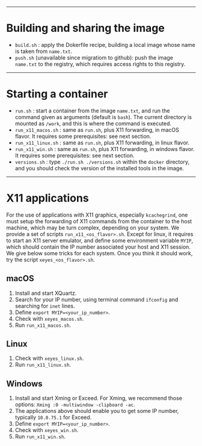 
---
# Building and sharing the image

* `build.sh` : apply the Dokerfile recipe, building a local image whose name is taken from `name.txt`.
* `push.sh` (unavailable since migratiom to github): push the image `name.txt` to the registry, which requires access rights to this registry.


---
# Starting a container

* `run.sh` : start a container from the image `name.txt`, and run the command given as arguments (default is `bash`). The current directory is mounted as `/work`, and this is where the command is executed.
* `run_x11_macos.sh` : same as `run.sh`, plus X11 forwarding, in macOS flavor. It requires some prerequisites: see next section.
* `run_x11_linux.sh` : same as `run.sh`, plus X11 forwarding, in linux flavor.
* `run_x11_win.sh` : same as `run.sh`, plus X11 forwarding, in windows flavor. It requires some prerequisites: see next section.
* `versions.sh` : type `./run.sh ./versions.sh` within the `docker` directory, and you should check the version of the installed tools in the image.


---
# X11 applications

For the use of applications with X11 graphics, especially `kcachegrind`, one must setup the forwarding of X11 commands from the container to the host machine, which may be turn complex, depending on your system. We provide a set of scripts `run_x11_<os_flavor>.sh`. Except for linux, it requires to start an X11 server emulator, and define some environment variable `MYIP`, which should contain the IP number associated your host and X11 session. We give below some tricks for each system.  Once you think it should work, try the script `xeyes_<os_flavor>.sh`.

## macOS

1. Install and start XQuartz.
1. Search for your IP number, using terminal command `ifconfig` and searching for `inet` lines.
1. Define `export MYIP=<your_ip_number>`.
1. Check with `xeyes_macos.sh`.
1. Run `run_x11_macos.sh`.

## Linux

1. Check with `xeyes_linux.sh`.
1. Run `run_x11_linux.sh`.

## Windows

1. Install and start Xming or Exceed. For Xming, we recommend those options: `Xming :0 -multiwindow -clipboard -ac`.
1. The applications above should enable you to get some IP number, typically `10.0.75.1` for Exceed.
1. Define `export MYIP=<your_ip_number>`.
1. Check with `xeyes_win.sh`.
1. Run `run_x11_win.sh`.

